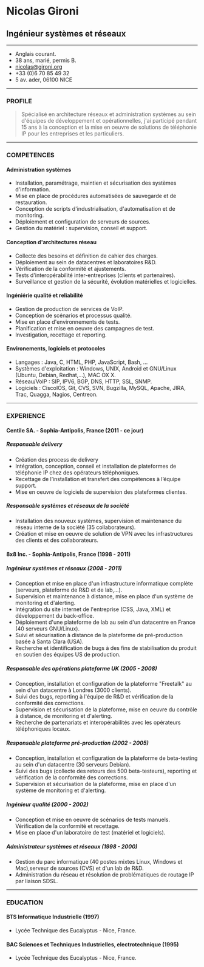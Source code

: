 
# Nicolas Gironi 
## Ingénieur systèmes et réseaux

---

* Anglais courant.
* 38 ans, marié, permis B.
* [nicolas@gironi.org](mailto:nicolas@gironi.org)
* +33 (0)6 70 85 49 32
* 5 av. ader, 06100 NICE

------

### PROFILE 
> Spécialisé en architecture réseaux et administration systèmes au sein d'équipes de développement et opérationnelles, j'ai participé pendant 15 ans à la conception et la mise en oeuvre de solutions de téléphonie IP pour les entreprises et les particuliers.

------

### COMPETENCES 

#### Administration systèmes
* Installation, paramétrage, maintien et sécurisation des systèmes d'information.
* Mise en place de procédures automatisées de sauvegarde et de restauration.
* Conception de scripts d'industrialisation, d'automatisation et de monitoring.
* Déploiement et configuration de serveurs de sources. 
* Gestion du matériel : supervision, conseil et support.

#### Conception d'architectures réseau
* Collecte des besoins et définition de cahier des charges. 
* Déploiement au sein de datacentres et laboratoires R&D.
* Vérification de la conformité et ajustements.
* Tests d'interopérabilité inter-entreprises (clients et partenaires).
* Surveillance et gestion de la sécurité, évolution matérielles et logicielles.

#### Ingéniérie qualité et reliabilité 
* Gestion de production de services de VoIP.
* Conception de scénarios et processus qualité.
* Mise en place d'environnements de tests.
* Planification et mise en oeuvre des campagnes de test. 
* Investigation, recettage et reporting.

#### Environements, logiciels et protocoles 
* Langages : Java, C, HTML, PHP, JavaScript, Bash, …
* Systèmes d'exploitation : Windows, UNIX, Android et GNU/Linux (Ubuntu, Debian, Redhat,...), MAC OX X.
* Réseau/VoIP : SIP, IPV6, BGP, DNS, HTTP, SSL, SNMP.
* Logiciels : CiscoIOS, Git, CVS, SVN, Bugzilla, MySQL, Apache, JIRA, Trac, Quagga, Nagios, Centreon.

------

### EXPERIENCE 
#### Centile SA. - Sophia-Antipolis, France (2011 - ce jour)
##### Responsable delivery
* Création des process de delivery
* Intégration, conception, conseil et installation de plateformes de téléphonie IP chez des opérateurs téléphoniques.
* Recettage de l’installation et transfert des compétences à l’équipe support.
* Mise en oeuvre de logiciels de supervision des plateformes clientes. 
##### Responsable systèmes et réseaux de la société
* Installation des nouveux systèmes, supervision et maintenance du réseau interne de la société (35 collaborateurs).
* Création et mise en oeuvre de solution de VPN avec les infrastructures des clients et des collaborateurs.

#### 8x8 Inc. - Sophia-Antipolis, France (1998 - 2011)
##### Ingénieur systèmes et réseaux (2008 - 2011)
* Conception et mise en place d'un infrastructure informatique complète (serveurs, plateforme de R&D et de lab,...).
* Supervision et maintenance à distance, mise en place d'un système de monitoring et d'alerting. 
* Intégration du site internet de l'entreprise (CSS, Java, XML) et développement du back-office.
* Déploiement d'une plateforme de lab au sein d'un datacentre en France (40 serveurs GNU/Linux). 
* Suivi et sécurisation à distance de la plateforme de pré-production basée à Santa Clara (USA).
* Recherche et identification de bugs à des fins de stabilisation du produit en soutien des équipes US de production.
##### Responsable des opérations plateforme UK (2005 - 2008)
* Conception, installation et configuration de la plateforme "Freetalk" au sein d'un datacentre à Londres (3000 clients). 
* Suivi des bugs, reporting à l'équipe de R&D et vérification de la conformité des corrections.
* Supervision et sécurisation de la plateforme, mise en oeuvre du contrôle à distance, de monitoring et d'alerting. 
* Recherche de partenariats et interopérabilités avec les opérateurs téléphoniques locaux.
##### Responsable plateforme pré-production (2002 - 2005)
* Conception, installation et configuration de la plateforme de beta-testing au sein d'un datacentre (30 serveurs Debian).
* Suivi des bugs (collecte des retours des 500 beta-testeurs), reporting et vérification de la conformité des corrections.
* Supervision et sécurisation de la plateforme, mise en place d'un système de monitoring et d'alerting.
##### Ingénieur qualité (2000 - 2002)
* Conception et mise en oeuvre de scénarios de tests manuels. Vérification de la conformité et recettage.
* Mise en place d'un laboratoire de test (matériel et logiciels). 
##### Administrateur systèmes et réseaux (1998 - 2000)
* Gestion du parc informatique (40 postes mixtes Linux, Windows et Mac),serveur de sources (CVS) et d'un lab de R&D. 
* Administration du réseau et résolution de problématiques de routage IP par liaison SDSL.

------

### EDUCATION
#### BTS Informatique Industrielle (1997)
* Lycée Technique des Eucalyptus - Nice, France.
#### BAC Sciences et Techniques Industrielles, electrotechnique (1995)
* Lycée Technique des Eucalyptus - Nice, France.
